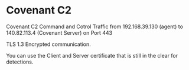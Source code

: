 # Covenant C2

Covenant C2 Command and Cotrol Traffic from 192.168.39.130 (agent) to 140.82.113.4 (Covenant Server) on Port 443

TLS 1.3 Encrypted communication.

You can use the Client and Server certificate that is still in the clear for detections.
